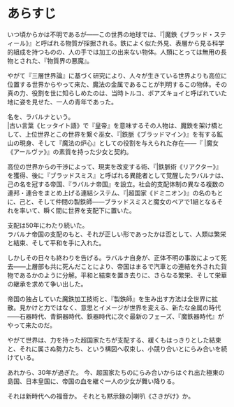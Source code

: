 # あらすじ
いつ頃からかは不明であるが――この世界の地球では、『|魔鉄《ブラッド・スティール》』と呼ばれる物質が採掘される。鉄によく似た外見、表層から見る科学的組成を持つものの、人の手では加工の出来ない物体。人類にとっては無用の長物とされた、『物質界の悪魔』。

やがて『三層世界論』に基づく研究により、人々が生きている世界よりも高位に位置する世界からやって来た、魔法の金属であることが判明するこの物体。その真の力、役割を世に知らしめたのは、当時トルコ、ボアズキョイと呼ばれていた地に姿を見せた、一人の青年であった。

名を、ラバルナという。  
|古い言葉《ヒッタイト語》で『皇帝』を意味するその人物は、魔鉄を架け橋として、上位世界とこの世界を繋ぐ巫女、『|鉄脈《ブラッドマイン》』を有する鉱山の現身、そして『魔法の炉心』としての役割を与えられた存在――『 |魔女《アールヴァ》』の素質を持った少女と契約。

高位の世界からの干渉によって、現実を改変する術、『|鉄脈術《リアクター》』を獲得、後に『ブラッドスミス』と呼ばれる異能者として覚醒したラバルナは、己の名を冠する帝国、『ラバルナ帝国』を設立。社会的支配体制の異なる複数の連邦・連合をまとめ上げる連結システム、『|超国家《ドミニオン》』の名のもとに、己と、そして仲間の製鉄師——ブラッドスミスと魔女のペアで1組となるそれを率いて、瞬く間に世界を支配下に置いた。

支配は50年にわたり続いた。  
ラバルナ帝国の支配のもと、それが正しい形であったかは否として、人類は繁栄と結束、そして平和を手に入れた。

しかしその日々も終わりを告げる。ラバルナ自身が、正体不明の事故によって死去――上層部も共に死んだことにより、帝国はまるで汽車との連結を外された貨物であるかのように分解。平和と結束を置き去りに、さらなる繁栄、そして栄華の継承を求めて争い出した。

帝国の独占していた魔鉄加工技術と、『製鉄師』を生み出す方法は全世界に拡散。見かけと力ではなく、意思とイメージが世界を変える、新たな金属の時代――石器時代、青銅器時代、鉄器時代に次ぐ最新のフェーズ、『魔鉄器時代』がやって来たのだ。

やがて世界は、力を持った超国家たちが支配する、緩くもはっきりとした結束と、それに属さぬ勢力たち、という構図へ収束し、小競り合いとにらみ合いを続けている。

あれから、30年が過ぎた。
今、超国家たちのにらみ合いからはぐれ出た極東の島国、日本皇国に、帝国の血を継ぐ一人の少女が舞い降りる。

それは新時代への福音か。
それとも黙示録の|喇叭《さきがけ》か。
